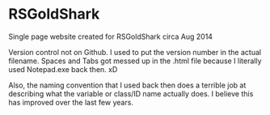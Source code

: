 # RSGoldShark
Single page website created for RSGoldShark circa Aug 2014

Version control not on Github. I used to put the version number in the actual filename.
Spaces and Tabs got messed up in the .html file because I literally used Notepad.exe back then. xD

Also, the naming convention that I used back then does a terrible job at describing what the variable or class/ID name actually does. I believe this has improved over the last few years.
